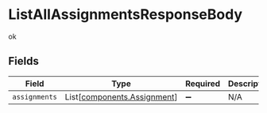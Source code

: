 # ListAllAssignmentsResponseBody

ok


## Fields

| Field                                                                | Type                                                                 | Required                                                             | Description                                                          |
| -------------------------------------------------------------------- | -------------------------------------------------------------------- | -------------------------------------------------------------------- | -------------------------------------------------------------------- |
| `assignments`                                                        | List[[components.Assignment](../../models/components/assignment.md)] | :heavy_minus_sign:                                                   | N/A                                                                  |